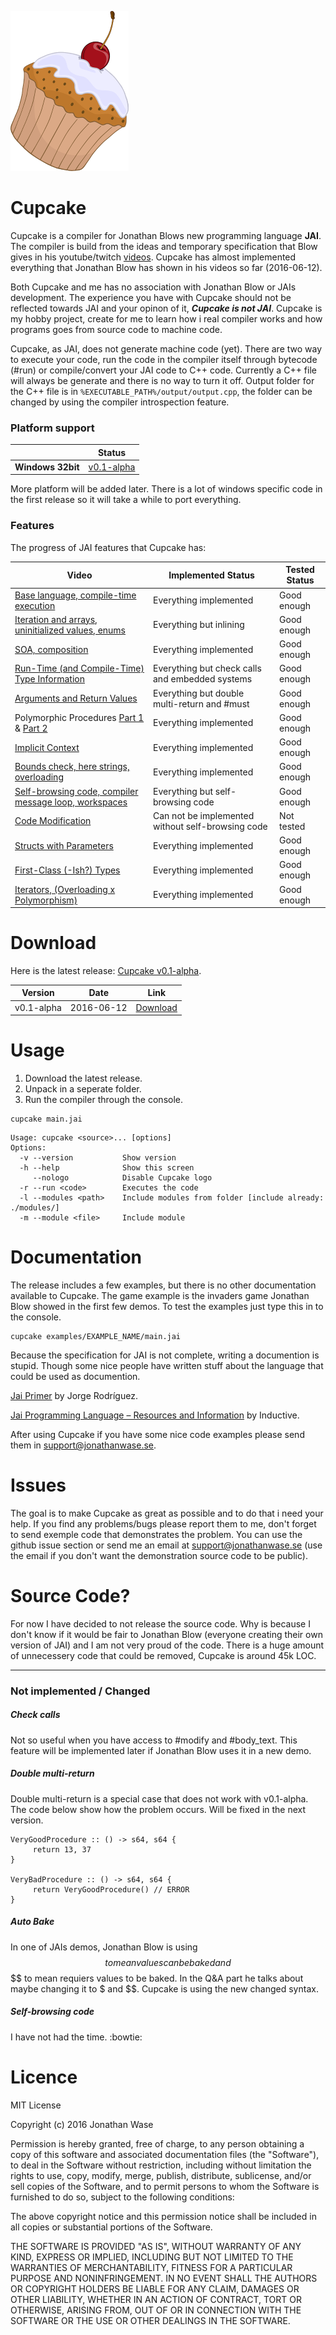 
![Cupcake](logo.png "Title is optional")

# Cupcake
Cupcake is a compiler for Jonathan Blows new programming language **JAI**. The compiler is build from the ideas and temporary specification that Blow gives in his youtube/twitch [videos](https://www.youtube.com/user/jblow888/videos). Cupcake has almost implemented everything that Jonathan Blow has shown in his videos so far (2016-06-12). 

Both Cupcake and me has no association with Jonathan Blow or JAIs development. The experience you have with Cupcake should not be reflected towards JAI and your opinon of it, **_Cupcake is not JAI_**. Cupcake is my hobby project, create for me to learn how i real compiler works and how programs goes from source code to machine code.

Cupcake, as JAI, does not generate machine code (yet). There are two way to execute your code, run the code in the compiler itself  through bytecode (#run) or compile/convert your JAI code to C++ code. Currently a C++ file will always be generate and there is no way to turn it off. Output folder for the C++ file is in `%EXECUTABLE_PATH%/output/output.cpp`, the folder can be changed by using the compiler introspection feature.

### Platform support ###

|| **Status** |
|---|---|
|**Windows 32bit**         |[v0.1-alpha](http://)|

More platform will be added later. There is a lot of windows specific code in the first release so it will take a while to port everything. 

### Features ###
The progress of JAI features that Cupcake has:

Video  | Implemented Status | Tested Status
------------- | ------------- | ------------- 
[Base language, compile-time execution](https://www.youtube.com/watch?v=UTqZNujQOlA)  | Everything implemented | Good enough
[Iteration and arrays, uninitialized values, enums](https://www.youtube.com/watch?v=-UPFH0eWHEI)  | Everything but inlining | Good enough
[SOA, composition](https://www.youtube.com/watch?v=ZHqFrNyLlpA)  | Everything implemented | Good enough
[Run-Time (and Compile-Time) Type Information](https://www.youtube.com/watch?v=JoNkttD_MUs)  | Everything but check calls and embedded systems | Good enough
[Arguments and Return Values](https://www.youtube.com/watch?v=CttIYXCUeVY)  | Everything but double multi-return and #must | Good enough
Polymorphic Procedures [Part 1](https://www.youtube.com/watch?v=BwqeFrlSpuI) & [Part 2](https://www.youtube.com/watch?v=7Fsy2WaxLOY)  | Everything implemented | Good enough
[Implicit Context](https://www.youtube.com/watch?v=ciGQCP6HgqI)  | Everything implemented | Good enough
[Bounds check, here strings, overloading](https://www.youtube.com/watch?v=4h-0Sc2jK88)  | Everything implemented | Good enough
[Self-browsing code, compiler message loop, workspaces](https://www.youtube.com/watch?v=OHZwYYW9koI)  | Everything but self-browsing code | Good enough
[Code Modification](https://www.youtube.com/watch?v=59lKAlb6cRg)  | Can not be implemented without self-browsing code | Not tested
[Structs with Parameters](https://www.youtube.com/watch?v=2IBr0XZOPsk)  | Everything implemented | Good enough
[First-Class (-Ish?) Types](https://www.youtube.com/watch?v=iVN3LLf4wMg)  | Everything implemented | Good enough
[Iterators, (Overloading x Polymorphism)](https://www.youtube.com/watch?v=COQKyOCAxOQ)  | Everything implemented | Good enough

# Download #
Here is the latest release: [Cupcake v0.1-alpha](http://).

Version  | Date | Link
------------- | ------------- | ------------- 
v0.1-alpha  | 2016-06-12 | [Download](http://)

# Usage #
1. Download the latest release.
2. Unpack in a seperate folder.
3. Run the compiler through the console.

```
cupcake main.jai
```

```
Usage: cupcake <source>... [options]
Options:
  -v --version           Show version
  -h --help              Show this screen
     --nologo            Disable Cupcake logo
  -r --run <code>        Executes the code
  -l --modules <path>    Include modules from folder [include already: ./modules/]
  -m --module <file>     Include module
```

# Documentation #

The release includes a few examples, but there is no other documentation available to Cupcake. The game example is the invaders game Jonathan Blow showed in the first few demos. To test the examples just type this in to the console.
```
cupcake examples/EXAMPLE_NAME/main.jai
```

Because the specification for JAI is not complete, writing a documention is stupid. Though some nice people have written stuff about the language that could be used as documention. 

[Jai Primer](https://sites.google.com/site/jailanguageprimer/) by Jorge Rodríguez.

[Jai Programming Language – Resources and Information](https://sites.google.com/site/jailanguageprimer/) by Inductive.

After using Cupcake if you have some nice code examples please send them in [support@jonathanwase.se](mailto://support@jonathanwase.se).

# Issues #
The goal is to make Cupcake as great as possible and to do that i need your help. If you find any problems/bugs please report them to me, don't forget to send exemple code that demonstrates the problem. You can use the github issue section or send me an email at [support@jonathanwase.se](mailto://support@jonathanwase.se) (use the email if you don't want the demonstration source code to be public).

# Source Code? #
For now I have decided to not release the source code. Why is because I don't know if it would be fair to Jonathan Blow (everyone creating their own version of JAI) and I am not very proud of the code. There is a huge amount of unnecessery code that could be removed, Cupcake is around 45k LOC. 

- - - -
### Not implemented / Changed ###
##### Check calls #####
Not so useful when you have access to #modify and #body_text. This feature will be implemented later if Jonathan Blow uses it in a new demo.

##### Double multi-return #####
Double multi-return is a special case that does not work with v0.1-alpha. The code below show how the problem occurs. Will be fixed in the next version.
```jai
VeryGoodProcedure :: () -> s64, s64 {
     return 13, 37
}

VeryBadProcedure :: () -> s64, s64 {
     return VeryGoodProcedure() // ERROR
}
```

##### Auto Bake #####
In one of JAIs demos, Jonathan Blow is using $$ to mean values can be baked and $$ $$ to mean requiers values to be baked. In the Q&A part he talks about maybe changing it to $ and $$. Cupcake is using the new changed syntax.

##### Self-browsing code #####
I have not had the time. :bowtie:

# Licence #

MIT License

Copyright (c) 2016 Jonathan Wase

Permission is hereby granted, free of charge, to any person obtaining a copy
of this software and associated documentation files (the "Software"), to deal
in the Software without restriction, including without limitation the rights
to use, copy, modify, merge, publish, distribute, sublicense, and/or sell
copies of the Software, and to permit persons to whom the Software is
furnished to do so, subject to the following conditions:

The above copyright notice and this permission notice shall be included in all
copies or substantial portions of the Software.

THE SOFTWARE IS PROVIDED "AS IS", WITHOUT WARRANTY OF ANY KIND, EXPRESS OR
IMPLIED, INCLUDING BUT NOT LIMITED TO THE WARRANTIES OF MERCHANTABILITY,
FITNESS FOR A PARTICULAR PURPOSE AND NONINFRINGEMENT. IN NO EVENT SHALL THE
AUTHORS OR COPYRIGHT HOLDERS BE LIABLE FOR ANY CLAIM, DAMAGES OR OTHER
LIABILITY, WHETHER IN AN ACTION OF CONTRACT, TORT OR OTHERWISE, ARISING FROM,
OUT OF OR IN CONNECTION WITH THE SOFTWARE OR THE USE OR OTHER DEALINGS IN THE
SOFTWARE.
